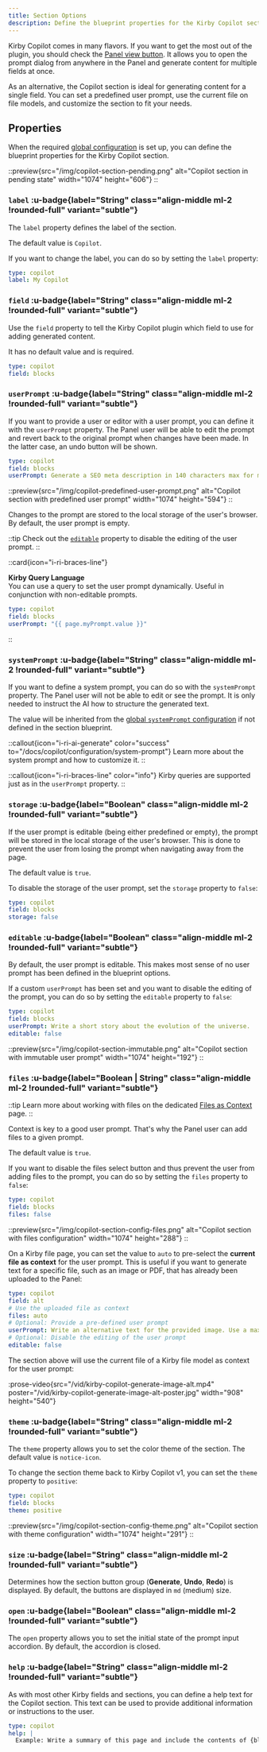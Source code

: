 ```yaml
---
title: Section Options
description: Define the blueprint properties for the Kirby Copilot section, like the user prompt.
---
```


Kirby Copilot comes in many flavors. If you want to get the most out of the plugin, you should check the [Panel view button](/docs/copilot/usage/view-button). It allows you to open the prompt dialog from anywhere in the Panel and generate content for multiple fields at once.

As an alternative, the Copilot section is ideal for generating content for a single field. You can set a predefined user prompt, use the current file on file models, and customize the section to fit your needs.

## Properties

When the required [global configuration](/docs/copilot/configuration/global) is set up, you can define the blueprint properties for the Kirby Copilot section.

::preview{src="/img/copilot-section-pending.png" alt="Copilot section in pending state" width="1074" height="606"}
::

### `label` :u-badge{label="String" class="align-middle ml-2 !rounded-full" variant="subtle"}

The `label` property defines the label of the section.

The default value is `Copilot`.

If you want to change the label, you can do so by setting the `label` property:

```yaml [sections/copilot.yml]
type: copilot
label: My Copilot
```

### `field` :u-badge{label="String" class="align-middle ml-2 !rounded-full" variant="subtle"}

Use the `field` property to tell the Kirby Copilot plugin which field to use for adding generated content.

It has no default value and is required.

```yaml [sections/copilot.yml]
type: copilot
field: blocks
```

### `userPrompt` :u-badge{label="String" class="align-middle ml-2 !rounded-full" variant="subtle"}

If you want to provide a user or editor with a user prompt, you can define it with the `userPrompt` property. The Panel user will be able to edit the prompt and revert back to the original prompt when changes have been made. In the latter case, an undo button will be shown.

```yaml [sections/copilot.yml]
type: copilot
field: blocks
userPrompt: Generate a SEO meta description in 140 characters max for my article "{title}":\n{text}'
```

::preview{src="/img/copilot-predefined-user-prompt.png" alt="Copilot section with predefined user prompt" width="1074" height="594"}
::

Changes to the prompt are stored to the local storage of the user's browser. By default, the user prompt is empty.

::tip
Check out the [`editable`](#editable) property to disable the editing of the user prompt.
::

::card{icon="i-ri-braces-line"}

**Kirby Query Language**<br>
You can use a query to set the user prompt dynamically. Useful in conjunction with non-editable prompts.

```yaml [sections/copilot.yml]
type: copilot
field: blocks
userPrompt: "{{ page.myPrompt.value }}"
```

::

### `systemPrompt` :u-badge{label="String" class="align-middle ml-2 !rounded-full" variant="subtle"}

If you want to define a system prompt, you can do so with the `systemPrompt` property. The Panel user will not be able to edit or see the prompt. It is only needed to instruct the AI how to structure the generated text.

The value will be inherited from the [global `systemPrompt` configuration](/docs/copilot/configuration/global#systemprompt) if not defined in the section blueprint.

::callout{icon="i-ri-ai-generate" color="success" to="/docs/copilot/configuration/system-prompt"}
Learn more about the system prompt and how to customize it.
::

::callout{icon="i-ri-braces-line" color="info"}
Kirby queries are supported just as in the `userPrompt` property.
::

### `storage` :u-badge{label="Boolean" class="align-middle ml-2 !rounded-full" variant="subtle"}

If the user prompt is editable (being either predefined or empty), the prompt will be stored in the local storage of the user's browser. This is done to prevent the user from losing the prompt when navigating away from the page.

The default value is `true`.

To disable the storage of the user prompt, set the `storage` property to `false`:

```yaml [sections/copilot.yml]
type: copilot
field: blocks
storage: false
```

### `editable` :u-badge{label="Boolean" class="align-middle ml-2 !rounded-full" variant="subtle"}

By default, the user prompt is editable. This makes most sense of no user prompt has been defined in the blueprint options.

If a custom `userPrompt` has been set and you want to disable the editing of the prompt, you can do so by setting the `editable` property to `false`:

```yaml [sections/copilot.yml]
type: copilot
field: blocks
userPrompt: Write a short story about the evolution of the universe.
editable: false
```

::preview{src="/img/copilot-section-immutable.png" alt="Copilot section with immutable user prompt" width="1074" height="192"}
::

### `files` :u-badge{label="Boolean | String" class="align-middle ml-2 !rounded-full" variant="subtle"}

::tip
Learn more about working with files on the dedicated [Files as Context](/docs/copilot/usage/files) page.
::

Context is key to a good user prompt. That's why the Panel user can add files to a given prompt.

The default value is `true`.

If you want to disable the files select button and thus prevent the user from adding files to the prompt, you can do so by setting the `files` property to `false`:

```yaml [sections/copilot.yml]
type: copilot
field: blocks
files: false
```

::preview{src="/img/copilot-section-config-files.png" alt="Copilot section with files configuration" width="1074" height="288"}
::

On a Kirby file page, you can set the value to `auto` to pre-select the **current file as context** for the user prompt. This is useful if you want to generate text for a specific file, such as an image or PDF, that has already been uploaded to the Panel:

```yaml [sections/copilot.yml]
type: copilot
field: alt
# Use the uploaded file as context
files: auto
# Optional: Provide a pre-defined user prompt
userPrompt: Write an alternative text for the provided image. Use a maximum of 10 words.
# Optional: Disable the editing of the user prompt
editable: false
```

The section above will use the current file of a Kirby file model as context for the user prompt:

:prose-video{src="/vid/kirby-copilot-generate-image-alt.mp4" poster="/vid/kirby-copilot-generate-image-alt-poster.jpg" width="908" height="540"}

### `theme` :u-badge{label="String" class="align-middle ml-2 !rounded-full" variant="subtle"}

The `theme` property allows you to set the color theme of the section. The default value is `notice-icon`.

To change the section theme back to Kirby Copilot v1, you can set the `theme` property to `positive`:

```yaml [sections/copilot.yml]
type: copilot
field: blocks
theme: positive
```

::preview{src="/img/copilot-section-config-theme.png" alt="Copilot section with theme configuration" width="1074" height="291"}
::

### `size` :u-badge{label="String" class="align-middle ml-2 !rounded-full" variant="subtle"}

Determines how the section button group (**Generate**, **Undo**, **Redo**) is displayed. By default, the buttons are displayed in `md` (medium) size.

### `open` :u-badge{label="Boolean" class="align-middle ml-2 !rounded-full" variant="subtle"}

The `open` property allows you to set the initial state of the prompt input accordion. By default, the accordion is closed.

### `help` :u-badge{label="String" class="align-middle ml-2 !rounded-full" variant="subtle"}

As with most other Kirby fields and sections, you can define a help text for the Copilot section. This text can be used to provide additional information or instructions to the user.

```yaml [sections/copilot.yml]
type: copilot
help: |
  Example: Write a summary of this page and include the contents of {blocks}.
```
